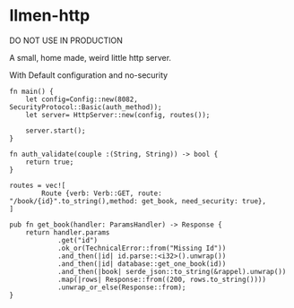 # Ilmen-http

DO NOT USE IN PRODUCTION

A small, home made, weird little http server.


With Default configuration and no-security
```
fn main() {
    let config=Config::new(8082, SecurityProtocol::Basic(auth_method));
    let server= HttpServer::new(config, routes());

    server.start();
}

fn auth_validate(couple :(String, String)) -> bool {
    return true;
}

routes = vec![
        Route {verb: Verb::GET, route: "/book/{id}".to_string(),method: get_book, need_security: true},
]

pub fn get_book(handler: ParamsHandler) -> Response {   
    return handler.params
            .get("id")
            .ok_or(TechnicalError::from("Missing Id"))
            .and_then(|id| id.parse::<i32>().unwrap())
            .and_then(|id| database::get_one_book(id))
            .and_then(|book| serde_json::to_string(&rappel).unwrap())
            .map(|rows| Response::from((200, rows.to_string())))
            .unwrap_or_else(Response::from);
}

```




